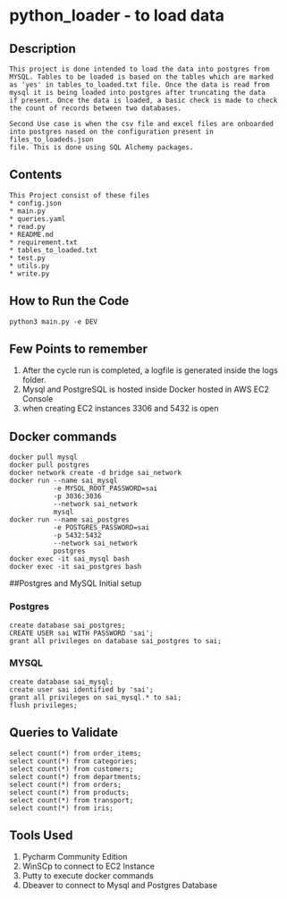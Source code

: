 # python_loader - to load data

## Description
    This project is done intended to load the data into postgres from 
    MYSQL. Tables to be loaded is based on the tables which are marked 
    as 'yes' in tables_to_loaded.txt file. Once the data is read from
    mysql it is being loaded into postgres after truncating the data
    if present. Once the data is loaded, a basic check is made to check
    the count of records between two databases.
    
    Second Use case is when the csv file and excel files are onboarded 
    into postgres nased on the configuration present in files_to_loadeds.json
    file. This is done using SQL Alchemy packages.
    
## Contents
    This Project consist of these files
    * config.json
    * main.py
    * queries.yaml
    * read.py
    * README.md
    * requirement.txt
    * tables_to_loaded.txt
    * test.py
    * utils.py
    * write.py
    
## How to Run the Code
```commandline
python3 main.py -e DEV 
```
    
## Few Points to remember
1. After the cycle run is completed, a logfile is generated inside the logs folder.
2. Mysql and PostgreSQL is hosted inside Docker hosted in AWS EC2 Console
3. when creating EC2 instances 3306 and 5432 is open

## Docker commands
```commandline
docker pull mysql
docker pull postgres
docker network create -d bridge sai_network
docker run --name sai_mysql
           -e MYSQL_ROOT_PASSWORD=sai
           -p 3036:3036
           --network sai_network
           mysql
docker run --name sai_postgres
           -e POSTGRES_PASSWORD=sai
           -p 5432:5432
           --network sai_network
           postgres
docker exec -it sai_mysql bash
docker exec -it sai_postgres bash
```

##Postgres and MySQL Initial setup

### Postgres
```commandline
create database sai_postgres;
CREATE USER sai WITH PASSWORD 'sai';
grant all privileges on database sai_postgres to sai;

```
### MYSQL
```commandline
create database sai_mysql;
create user sai identified by 'sai';
grant all privileges on sai_mysql.* to sai;
flush privileges;
```

## Queries to Validate
```commandline
select count(*) from order_items;
select count(*) from categories;
select count(*) from customers;
select count(*) from departments;
select count(*) from orders;
select count(*) from products;
select count(*) from transport;
select count(*) from iris;
```

## Tools Used
1. Pycharm Community Edition
2. WinSCp to connect to EC2 Instance
3. Putty to execute docker commands
4. Dbeaver to connect to Mysql and Postgres Database